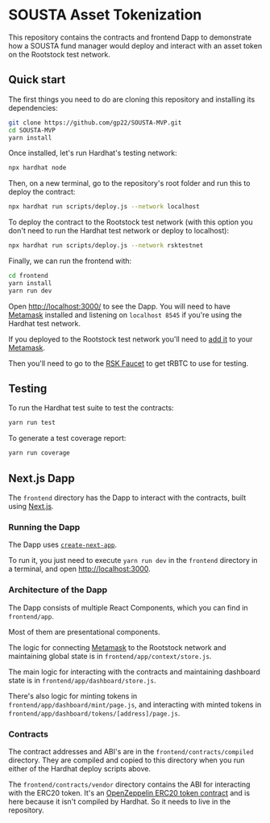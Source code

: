 # SOUSTA Asset Tokenization

This repository contains the contracts and frontend Dapp to demonstrate how a
SOUSTA fund manager would deploy and interact with an asset token on the
Rootstock test network.

## Quick start

The first things you need to do are cloning this repository and installing its
dependencies:

```sh
git clone https://github.com/gp22/SOUSTA-MVP.git
cd SOUSTA-MVP
yarn install
```

Once installed, let's run Hardhat's testing network:

```sh
npx hardhat node
```

Then, on a new terminal, go to the repository's root folder and run this to
deploy the contract:

```sh
npx hardhat run scripts/deploy.js --network localhost
```

To deploy the contract to the Rootstock test network (with this option you
don't need to run the Hardhat test network or deploy to localhost):

```sh
npx hardhat run scripts/deploy.js --network rsktestnet
```

Finally, we can run the frontend with:

```sh
cd frontend
yarn install
yarn run dev
```

Open [http://localhost:3000/](http://localhost:3000/) to see the Dapp. You will
need to have [Metamask](https://metamask.io) installed and listening on
`localhost 8545` if you're using the Hardhat test network.

If you deployed to the Rootstock test network you'll need to
[add it](https://dev.rootstock.io/wallet/use/metamask/) to your
[Metamask](https://metamask.io).

Then you'll need to go to the [RSK Faucet](https://faucet.rsk.co/) to get
tRBTC to use for testing.

## Testing

To run the Hardhat test suite to test the contracts:

```sh
yarn run test
```

To generate a test coverage report:

```sh
yarn run coverage
```

## Next.js Dapp

The `frontend` directory has the Dapp to interact with the contracts, built
using [Next.js](https://nextjs.org/).

### Running the Dapp

The Dapp uses [`create-next-app`](https://github.com/vercel/next.js/tree/canary/packages/create-next-app).

To run it, you just need to execute `yarn run dev` in the `frontend` directory
in a terminal, and open [http://localhost:3000](http://localhost:3000).

### Architecture of the Dapp

The Dapp consists of multiple React Components, which you can find in
`frontend/app`.

Most of them are presentational components.

The logic for connecting [Metamask](https://metamask.io) to the Rootstock
network and maintaining global state is in `frontend/app/context/store.js`.

The main logic for interacting with the contracts and maintaining dashboard
state is in `frontend/app/dashboard/store.js`.

There's also logic for minting tokens in `frontend/app/dashboard/mint/page.js`,
and interacting with minted tokens in
`frontend/app/dashboard/tokens/[address]/page.js`.

### Contracts

The contract addresses and ABI's are in the `frontend/contracts/compiled`
directory. They are compiled and copied to this directory when you run either
of the Hardhat deploy scripts above.

The `frontend/contracts/vendor` directory contains the ABI for interacting
with the ERC20 token. It's an [OpenZeppelin ERC20 token contract](https://docs.openzeppelin.com/contracts/4.x/erc20)
and is here because it isn't compiled by Hardhat. So it needs to live in the
repository.
